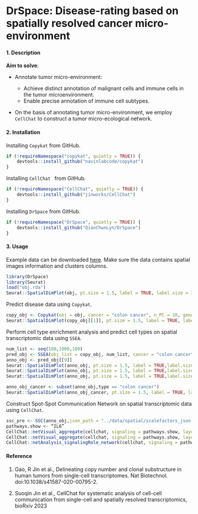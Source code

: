 # DrSpace: Disease-rating based on spatially resolved cancer micro-environment
<!-- badges: start -->
<!-- badges: end -->

#### 1. Description

**Aim to solve**: 

* Annotate tumor micro-environment:
  * Achieve distinct annotation of malignant cells and immune cells in the tumor microenvironment.
  * Enable precise annotation of immune cell subtypes.

* On the basis of annotating tumor micro-environment, we employ `CellChat` to construct a tumor micro-ecological network.

#### 2. Installation

Installing `Copykat` from GitHub.

```R
if (!requireNamespace("copykat", quietly = TRUE)) { 
    devtools::install_github("navinlabcode/copykat")
}
```

Installing `CellChat ` from GitHub.

```r
if (!requireNamespace("CellChat", quietly = TRUE)) { 
    devtools::install_github("jinworks/CellChat")
}
```

Installing `DrSpace` from GitHub.

```r
if (!requireNamespace("DrSpace", quietly = TRUE)) { 
    devtools::install_github("QianChwnLyn/DrSpace")
}
```

#### 3. Usage

Example data can be downloaded [here](https://github.com/QianChwnLyn/DrSpace/tree/main/data). Make sure the data contains spatial images information and clusters columns.

```R
library(DrSpace)
library(Seurat)
load("obj.rda")
Seurat::SpatialDimPlot(obj, pt.size = 1.5, label = TRUE, label.size = 3)
```

Predict disease data using `Copykat`.

```r
copy_obj <- Copykat(obj = obj, cancer = "colon cancer", n_PC = 10, genome = "hg20")
Seurat::SpatialDimPlot(copy_obj[[1]], pt.size = 1.5, label = TRUE, label.size = 2, group.by = "type")
```

Perform cell type enrichment analysis and predict cell types on spatial transcriptomic data using `SSEA`.

```r
num_list <- seq(100,1000,100)
pred_obj <- SSEA(obj_list = copy_obj, num_list, cancer = "colon cancer", population_size = 20000)
anno_obj <- pred_obj[[9]]
Seurat::SpatialDimPlot(anno_obj, pt.size = 1.5, label = TRUE,label.size =2, group.by = "predict_spot")
Seurat::SpatialDimPlot(anno_obj, pt.size = 1.5, label = TRUE,label.size =2, group.by = "predict_spot_sub")
Seurat::SpatialDimPlot(anno_obj, pt.size = 1.5, label = TRUE,label.size =2, group.by = "predict_cluster")

anno_obj_cancer <- subset(anno_obj,type == "colon cancer")
Seurat::SpatialDimPlot(anno_obj_cancer, pt.size = 1.5, label = TRUE, label.size = 2, group.by = "predict_spot")
```

Construct Spot-Spot Communication Network on spatial transcriptomic data using `CellChat`.

```R
ssc_pre <- SSC(anno_obj,json_path = "../data/spatial/scalefactors_json.json")
pathways.show <- “IL6”
CellChat::netVisual_aggregate(cellchat, signaling = pathways.show, layout = "circle")
CellChat::netVisual_aggregate(cellchat, signaling = pathways.show, layout = "spatial", edge.width.max = 2, vertex.size.max = 1, alpha.image = 0.2, vertex.label.cex = 3.5)
CellChat::netAnalysis_signalingRole_network(cellchat, signaling = pathways.show, width = 8, height = 2.5, font.size = 10)
```

#### Reference

1. Gao, R Jin et al., Delineating copy number and clonal substructure in human tumors from single-cell transcriptomes. Nat Biotechnol. doi:10.1038/s41587-020-00795-2.

2. Suoqin Jin et al., CellChat for systematic analysis of cell-cell communication from single-cell and spatially resolved transcriptomics, bioRxiv 2023


